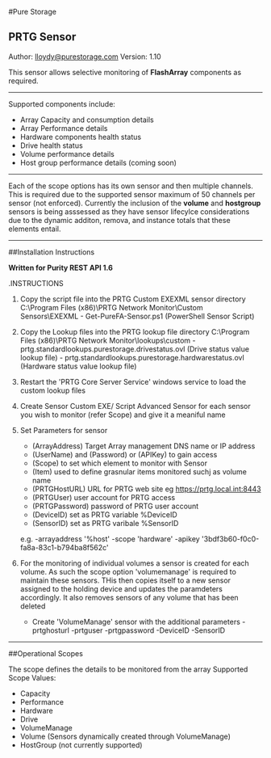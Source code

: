 
#Pure Storage
## PRTG Sensor

Author:     lloydy@purestorage.com
Version:    1.10


This sensor allows selective monitoring of **FlashArray** components as required. 

---

Supported components include:

- Array Capacity and consumption details
- Array Performance details
- Hardware components health status
- Drive health status
- Volume performance details
- Host group performance details (coming soon)

--- 
Each of the scope options has its own sensor and then multiple channels. This is required due to the supported sensor maximum of 50 channels per sensor (not enforced). Currently the inclusion of the **volume** and **hostgroup** sensors is being asssessed as they have sensor lifecylce considerations due to the dynamic additon, remova, and instance totals that these elements entail.

---

##Installation Instructions


**Written for Purity REST API 1.6**

.INSTRUCTIONS
1) Copy the script file into the PRTG Custom EXEXML sensor directory C:\Program Files (x86)\PRTG Network Monitor\Custom Sensors\EXEXML
        - Get-PureFA-Sensor.ps1 (PowerShell Sensor Script)
2) Copy the Lookup files into the PRTG lookup file directory C:\Program Files (x86)\PRTG Network Monitor\lookups\custom
        - prtg.standardlookups.purestorage.drivestatus.ovl (Drive status value lookup file)
        - prtg.standardlookups.purestorage.hardwarestatus.ovl (Hardware status value lookup file)
3) Restart the 'PRTG Core Server Service' windows service to load the custom lookup files
3) Create Sensor Custom EXE/ Script Advanced Sensor for each sensor you wish to monitor (refer Scope) and give it a meaniful name
4) Set Parameters for sensor
    - (ArrayAddress) Target Array management DNS name or IP address
    - (UserName) and (Password) or (APIKey) to gain access 
    - (Scope) to set which element to monitor with Sensor
    - (Item) used to define grasnular items monitored suchj as volume name
    - (PRTGHostURL) URL for PRTG web site eg https://prtg.local.int:8443
    - (PRTGUser) user account for PRTG access
    - (PRTGPassword) password of PRTG user account
    - (DeviceID) set as PRTG variable %DeviceID
    - (SensorID) set as PRTG varibale %SensorID

   e.g. -arrayaddress '%host' -scope 'hardware' -apikey '3bdf3b60-f0c0-fa8a-83c1-b794ba8f562c'
5) For the monitoring of individual volumes a sensor is created for each volume. As such the scope option 'volumemanage' is required to maintain these
   sensors. THis then copies itself to a new sensor assigned to the holding device and updates the paramdeters accordingly. It also removes sensors of any 
   volume that has been deleted 
    - Create 'VolumeManage' sensor with the additional parameters -prtghosturl -prtguser -prtgpassword -DeviceID -SensorID



---

##Operational Scopes

The scope defines the details to be monitored from the array
Supported Scope Values:

-   Capacity
-   Performance      
-   Hardware
-   Drive
-   VolumeManage
-   Volume (Sensors dynamically created through VolumeManage)
-   HostGroup (not currently supported)
